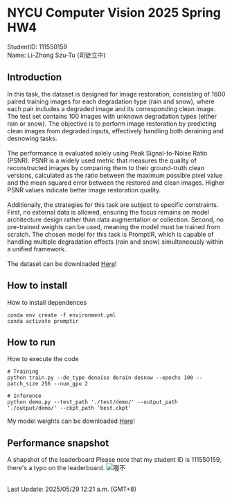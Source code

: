# NYCU Computer Vision 2025 Spring HW4
StudentID: 111550159 \
Name: Li-Zhong Szu-Tu (司徒立中)

## Introduction
In this task, the dataset is designed for image restoration, consisting of 1600 paired training images for each degradation type (rain and snow), where each pair includes a degraded image and its corresponding clean image. The test set contains 100 images with unknown degradation types (either rain or snow). The objective is to perform image restoration by predicting clean images from degraded inputs, effectively handling both deraining and desnowing tasks.\
\
The performance is evaluated solely using Peak Signal-to-Noise Ratio (PSNR). PSNR is a widely used metric that measures the quality of reconstructed images by comparing them to their ground-truth clean versions, calculated as the ratio between the maximum possible pixel value and the mean squared error between the restored and clean images. Higher PSNR values indicate better image restoration quality.\
\
Additionally, the strategies for this task are subject to specific constraints. First, no external data is allowed, ensuring the focus remains on model architecture design rather than data augmentation or collection. Second, no pre-trained weights can be used, meaning the model must be trained from scratch. The chosen model for this task is PromptIR, which is capable of handling multiple degradation effects (rain and snow) simultaneously within a unified framework.\
\
The dataset can be downloaded [Here](https://drive.google.com/drive/folders/1Q4qLPMCKdjn-iGgXV_8wujDmvDpSI1ul?usp=share_link)!

## How to install
How to install dependences
```
conda env create -f environment.yml
conda activate promptir
```

## How to run
How to execute the code
```
# Training
python train.py --de_type denoise derain desnow --epochs 100 --patch_size 256 --num_gpu 2

# Inference
python demo.py --test_path './test/demo/' --output_path './output/demo/' --ckpt_path 'best.ckpt'

```
My model weights can be downloaded [Here](https://drive.google.com/drive/folders/1wz4kqwkiQP1b7oARfwDfmJtsvmnf5ekY?usp=sharing)!

## Performance snapshot
A shapshot of the leaderboard
Please note that my student ID is 111550159, there's a typo on the leaderboard.
![喔不](https://github.com/user-attachments/assets/9f9a4595-00bd-4482-bdad-c394e2b28aaa)

\
Last Update: 2025/05/29 12:21 a.m. (GMT+8)
